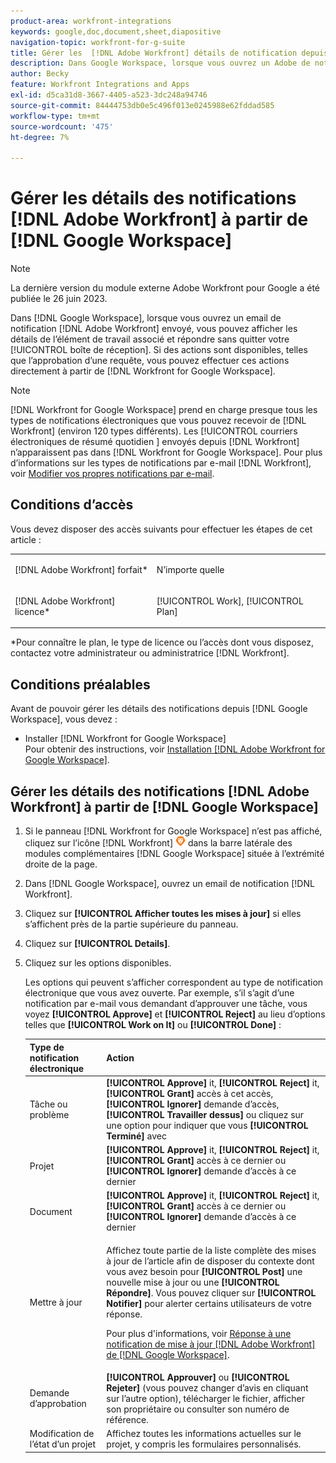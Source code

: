 ```yaml
---
product-area: workfront-integrations
keywords: google,doc,document,sheet,diapositive
navigation-topic: workfront-for-g-suite
title: Gérer les  [!DNL Adobe Workfront] détails de notification depuis Google Workspace
description: Dans Google Workspace, lorsque vous ouvrez un Adobe de notification envoyé par courrier électronique,  [!DNL Workfront] vous pouvez afficher les détails de l’élément de travail associé et répondre sans quitter votre boîte de réception. Si des actions sont disponibles, telles que l’approbation d’une requête, vous pouvez effectuer ces actions directement à partir de Workfront pour Google Workspace.
author: Becky
feature: Workfront Integrations and Apps
exl-id: d5ca31d8-3667-4405-a523-3dc248a94746
source-git-commit: 84444753db0e5c496f013e0245988e62fddad585
workflow-type: tm+mt
source-wordcount: '475'
ht-degree: 7%

---
```


# Gérer les détails des notifications [!DNL Adobe Workfront] à partir de [!DNL Google Workspace]

>[!NOTE]
>
>La dernière version du module externe Adobe Workfront pour Google a été publiée le 26 juin 2023.

Dans [!DNL Google Workspace], lorsque vous ouvrez un email de notification [!DNL Adobe Workfront] envoyé, vous pouvez afficher les détails de l’élément de travail associé et répondre sans quitter votre [!UICONTROL boîte de réception]. Si des actions sont disponibles, telles que l’approbation d’une requête, vous pouvez effectuer ces actions directement à partir de [!DNL Workfront for Google Workspace].

>[!NOTE]
>
> [!DNL Workfront for Google Workspace] prend en charge presque tous les types de notifications électroniques que vous pouvez recevoir de [!DNL Workfront] (environ 120 types différents). Les [!UICONTROL  courriers électroniques de résumé quotidien ] envoyés depuis [!DNL Workfront] n’apparaissent pas dans [!DNL Workfront for Google Workspace]. Pour plus d’informations sur les types de notifications par e-mail [!DNL Workfront], voir [Modifier vos propres notifications par e-mail](../../workfront-basics/using-notifications/activate-or-deactivate-your-own-event-notifications.md).

## Conditions d’accès

Vous devez disposer des accès suivants pour effectuer les étapes de cet article :

<table style="table-layout:auto"> 
 <col> 
 <col> 
 <tbody> 
  <tr> 
   <td role="rowheader">[!DNL Adobe Workfront] forfait*</td> 
   <td> <p>N’importe quelle</p> </td> 
  </tr> 
  <tr> 
   <td role="rowheader">[!DNL Adobe Workfront] licence*</td> 
   <td> <p>[!UICONTROL Work], [!UICONTROL Plan]</p> </td> 
  </tr> 
  </tbody> 
</table>

&#42;Pour connaître le plan, le type de licence ou l’accès dont vous disposez, contactez votre administrateur ou administratrice [!DNL Workfront].

## Conditions préalables

Avant de pouvoir gérer les détails des notifications depuis [!DNL Google Workspace], vous devez :

* Installer [!DNL Workfront for Google Workspace]\
   Pour obtenir des instructions, voir [Installation [!DNL Adobe Workfront for Google Workspace]](../../workfront-integrations-and-apps/workfront-for-g-suite/install-workfront-for-gsuite.md).

## Gérer les détails des notifications [!DNL Adobe Workfront] à partir de [!DNL Google Workspace]

1. Si le panneau [!DNL Workfront for Google Workspace] n’est pas affiché, cliquez sur l’icône [!DNL Workfront] ![](assets/wf-lion-icon.png) dans la barre latérale des modules complémentaires [!DNL Google Workspace] située à l’extrémité droite de la page.
1. Dans [!DNL Google Workspace], ouvrez un email de notification [!DNL Workfront].
1. Cliquez sur **[!UICONTROL Afficher toutes les mises à jour]** si elles s’affichent près de la partie supérieure du panneau.
1. Cliquez sur **[!UICONTROL Details]**.
1. Cliquez sur les options disponibles.

   Les options qui peuvent s’afficher correspondent au type de notification électronique que vous avez ouverte. Par exemple, s’il s’agit d’une notification par e-mail vous demandant d’approuver une tâche, vous voyez **[!UICONTROL Approve]** et **[!UICONTROL Reject]** au lieu d’options telles que **[!UICONTROL Work on It]** ou **[!UICONTROL Done]** :

   <table style="table-layout:auto"> 
    <col> 
    <col> 
    <thead> 
     <tr> 
      <th>Type de notification électronique</th> 
      <th>Action</th> 
     </tr> 
    </thead> 
    <tbody> 
     <tr> 
      <td>Tâche ou problème</td> 
      <td><strong>[!UICONTROL Approve]</strong> it, <strong>[!UICONTROL Reject]</strong> it, <strong>[!UICONTROL Grant]</strong> accès à cet accès, <strong>[!UICONTROL Ignorer]</strong> demande d’accès, <strong>[!UICONTROL Travailler dessus]</strong> ou cliquez sur une option pour indiquer que vous <strong>[!UICONTROL Terminé]</strong> avec</td> 
     </tr> 
     <tr> 
      <td>Projet</td> 
      <td><strong>[!UICONTROL Approve]</strong> it, <strong>[!UICONTROL Reject]</strong> it, <strong>[!UICONTROL Grant]</strong> accès à ce dernier ou <strong>[!UICONTROL Ignorer]</strong> demande d’accès à ce dernier</td> 
     </tr> 
     <tr> 
      <td>Document</td> 
      <td><strong>[!UICONTROL Approve]</strong> it, <strong>[!UICONTROL Reject]</strong> it, <strong>[!UICONTROL Grant]</strong> accès à ce dernier ou <strong>[!UICONTROL Ignorer]</strong> demande d’accès à ce dernier</td> 
     </tr> 
     <tr> 
      <td>Mettre à jour </td> 
      <td> <p>Affichez toute partie de la liste complète des mises à jour de l’article afin de disposer du contexte dont vous avez besoin pour <strong>[!UICONTROL Post]</strong> une nouvelle mise à jour ou une <strong>[!UICONTROL Répondre]</strong>. Vous pouvez cliquer sur <strong>[!UICONTROL Notifier]</strong> pour alerter certains utilisateurs de votre réponse. </p> <p>Pour plus d'informations, voir <a href="../../workfront-integrations-and-apps/workfront-for-g-suite/reply-to-wf-update-notification-from-gsuite.md" class="MCXref xref">Réponse à une notification de mise à jour [!DNL Adobe Workfront] de [!DNL Google Workspace]</a>.</p> </td> 
     </tr> 
     <tr> 
      <td>Demande d’approbation</td> 
      <td><strong>[!UICONTROL Approuver]</strong> ou <strong>[!UICONTROL Rejeter]</strong> (vous pouvez changer d’avis en cliquant sur l’autre option), télécharger le fichier, afficher son propriétaire ou consulter son numéro de référence.</td> 
     </tr> 
     <tr> 
      <td>Modification de l’état d’un projet</td> 
      <td> Affichez toutes les informations actuelles sur le projet, y compris les formulaires personnalisés. </td> 
     </tr> 
    </tbody> 
   </table>
